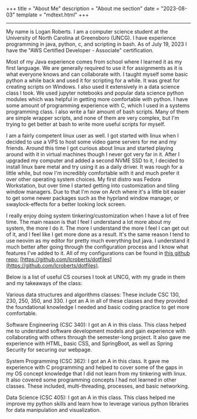+++
title = "About Me"
description = "About me section"
date = "2023-08-03"
template = "mdtext.html"
+++
***

My name is Logan Roberts. I am a computer science student at the University of North Carolina at Greensboro (UNCG). I have experience programming in java, python, c, and scripting in bash. As of July 19, 2023 I have the "AWS Certified Developer - Associate" certification.

Most of my Java experience comes from school where I learned it as my first language. We are generally required to use it for assignments as it is what everyone knows and can collaborate with. I taught myself some basic python a while back and used it for scripting for a while. It was great for creating scripts on Windows. I also used it extensively in a data science class I took. We used jupyter notebooks and popular data science python modules which was helpful in getting more comfortable with python. I have some amount of programming experience with C, which I used in a systems programming class. I also write a fair amount of bash scripts. Many of them are simple wrapper scripts, and none of them are very complex, but I'm trying to get better at bash to write more useful scripts for myself.

I am a fairly competent linux user as well. I got started with linux when I decided to use a VPS to host some video game servers for me and my friends. Around this time I got curious about linux and started playing around with it in virtual machines though I never got very far in it. After I upgraded my computer and added a second NVME SSD to it, I decided to install linux bare metal and try using it as a daily driver. It was rough for a little while, but now I'm incredibly comfortable with it and much prefer it over other operating system choices. My first distro was Fedora Workstation, but over time I started getting into customization and tiling window managers. Due to that I'm now on Arch where it's a little bit easier to get some newer packages such as the hyprland window manager, or swaylock-effects for a better looking lock screen.

I really enjoy doing system tinkering/customization when I have a lot of free time. The main reason is that I feel I understand a lot more about my system, the more I do it. The more I understand the more I feel I can get out of it, and I feel like I get more done as a result. It's the same reason I tend to use neovim as my editor for pretty much everything but java. I understand it much better after going through the configuration process and I know what features I've added to it. All of my configurations can be found in [this github repo:](https://github.com/lcroberts/dotfiles) [https://github.com/lcroberts/dotfiles](https://github.com/lcroberts/dotfiles).

Below is a list of useful CS courses I took at UNCG, with my grade in them and my takeaways of the class:

Various data structures and algorithms classes: These include CSC 130, 230, 250, 350, and 330. I got an A in all of these classes and they provided the foundational knowledge I needed and basic coding practice to get more comfortable.

Software Engineering (CSC 340): I got an A in this class. This class helped me to understand software development models and gain experience with collaborating with others through the semester-long project. It also gave me experience with HTML, basic CSS, and SpringBoot, as well as Spring Security for securing our webpage.

System Programming (CSC 362): I got an A in this class. It gave me experience with C programming and helped to cover some of the gaps in my OS concept knowledge that I did not learn from my tinkering with linux. It also covered some programming concepts I had not learned in other classes. These included, multi-threading, processes, and basic networking.

Data Science (CSC 405): I got an A in this class. This class helped me improve my python skills and learn how to leverage various python libraries for data manipulation and visualization.
